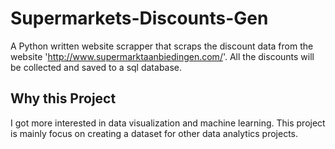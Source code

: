 # Supermarkets-Discounts-Gen

A Python written website scrapper that scraps the discount data from the website 'http://www.supermarktaanbiedingen.com/'. All the discounts will be collected and saved to a sql database. 

## Why this Project

I got more interested in data visualization and machine learning. This project is mainly focus on creating a dataset for other data analytics projects.






